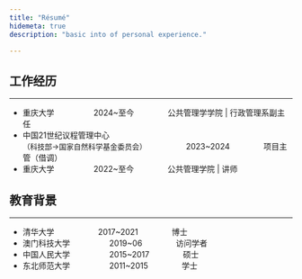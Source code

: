 ```yaml
---
title: "Résumé"
hidemeta: true
description: "basic into of personal experience."

---
```


## 工作经历

---

* 重庆大学&emsp;&emsp;&emsp;&emsp;&emsp;2024~至今&emsp;&emsp;&emsp;&emsp; 公共管理学学院 | 行政管理系副主任
* 中国21世纪议程管理中心<br><font size=2>（科技部→国家自然科学基金委员会）</font>&emsp;&emsp;&emsp;&emsp;&emsp;2023~2024&emsp;&emsp;&emsp;&emsp; 项目主管（借调）
* 重庆大学&emsp;&emsp;&emsp;&emsp;&emsp;2022~至今&emsp;&emsp;&emsp;&emsp; 公共管理学院 | 讲师

### <!--2024.03 - 至今-->

<!--**重庆大学**  
公共管理学院 - 行政管理系-->
<!--*副系主任*-->  



### <!--2023.02 - 2024.03-->

<!--**中国21世纪议程管理中心（科技部→国家自然科学基金委员会）**  
计划协调与信息处 - 项目主管-->
<!--*借调*-->  



### <!--2022.01 - 至今-->

<!--**重庆大学**  
公共管理学院 - 行政管理系-->
<!--*讲师*-->  



## 教育背景

---

* 清华大学       &emsp;&emsp; &emsp;&emsp;&emsp;2017~2021&emsp;&emsp;&emsp;&emsp; 博士
* 澳门科技大学&emsp;&emsp;&emsp;&emsp;&emsp;2019~06&emsp;&emsp;&emsp;&emsp; 访问学者
* 中国人民大学&emsp;&emsp;&emsp;&emsp;&emsp;2015~2017&emsp;&emsp;&emsp;&emsp; 硕士
* 东北师范大学&emsp;&emsp;&emsp;&emsp;&emsp;2011~2015&emsp;&emsp;&emsp;&emsp; 学士

### <!--2017.09 - 2021.10-->

<!--**清华大学**  
*博士*  
社会科学学院 - 政治学-->



### <!--2019.06-->

<!--**澳门科技大学**  
*访问学者*  
商学院 - 可持续发展研究所-->



### <!--2015.09 - 2017.06-->

<!--**中国人民大学**  
*硕士*  
国际关系学院 - 世界社会主义研究所-->



### <!--2011.09 - 2015.06-->

<!--**东北师范大学**  
*学士*  
政法学院 - 国际政治专业-->
